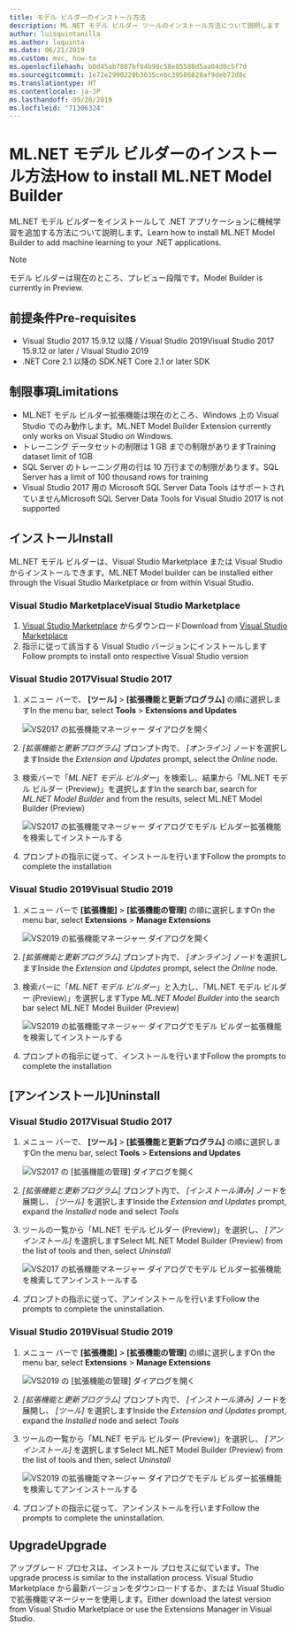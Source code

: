 ```yaml
---
title: モデル ビルダーのインストール方法
description: ML.NET モデル ビルダー ツールのインストール方法について説明します
author: luisquintanilla
ms.author: luquinta
ms.date: 06/21/2019
ms.custom: mvc, how-to
ms.openlocfilehash: b0d45ab7807bf84b98c58e85580d5aa04d0c5f7d
ms.sourcegitcommit: 1e72e2990220b3635cebc39586828af9deb72d8c
ms.translationtype: HT
ms.contentlocale: ja-JP
ms.lasthandoff: 09/26/2019
ms.locfileid: "71306324"
---
```

# <a name="how-to-install-mlnet-model-builder"></a><span data-ttu-id="49f94-103">ML.NET モデル ビルダーのインストール方法</span><span class="sxs-lookup"><span data-stu-id="49f94-103">How to install ML.NET Model Builder</span></span>

<span data-ttu-id="49f94-104">ML.NET モデル ビルダーをインストールして .NET アプリケーションに機械学習を追加する方法について説明します。</span><span class="sxs-lookup"><span data-stu-id="49f94-104">Learn how to install ML.NET Model Builder to add machine learning to your .NET applications.</span></span>

> [!NOTE]
> <span data-ttu-id="49f94-105">モデル ビルダーは現在のところ、プレビュー段階です。</span><span class="sxs-lookup"><span data-stu-id="49f94-105">Model Builder is currently in Preview.</span></span>

## <a name="pre-requisites"></a><span data-ttu-id="49f94-106">前提条件</span><span class="sxs-lookup"><span data-stu-id="49f94-106">Pre-requisites</span></span>

- <span data-ttu-id="49f94-107">Visual Studio 2017 15.9.12 以降 / Visual Studio 2019</span><span class="sxs-lookup"><span data-stu-id="49f94-107">Visual Studio 2017 15.9.12 or later / Visual Studio 2019</span></span>
- <span data-ttu-id="49f94-108">.NET Core 2.1 以降の SDK</span><span class="sxs-lookup"><span data-stu-id="49f94-108">.NET Core 2.1 or later SDK</span></span>

## <a name="limitations"></a><span data-ttu-id="49f94-109">制限事項</span><span class="sxs-lookup"><span data-stu-id="49f94-109">Limitations</span></span>

- <span data-ttu-id="49f94-110">ML.NET モデル ビルダー拡張機能は現在のところ、Windows 上の Visual Studio でのみ動作します。</span><span class="sxs-lookup"><span data-stu-id="49f94-110">ML.NET Model Builder Extension currently only works on Visual Studio on Windows.</span></span>
- <span data-ttu-id="49f94-111">トレーニング データセットの制限は 1 GB までの制限があります</span><span class="sxs-lookup"><span data-stu-id="49f94-111">Training dataset limit of 1GB</span></span>
- <span data-ttu-id="49f94-112">SQL Server のトレーニング用の行は 10 万行までの制限があります。</span><span class="sxs-lookup"><span data-stu-id="49f94-112">SQL Server has a limit of 100 thousand rows for training</span></span>
- <span data-ttu-id="49f94-113">Visual Studio 2017 用の Microsoft SQL Server Data Tools はサポートされていません</span><span class="sxs-lookup"><span data-stu-id="49f94-113">Microsoft SQL Server Data Tools for Visual Studio 2017 is not supported</span></span>

## <a name="install"></a><span data-ttu-id="49f94-114">インストール</span><span class="sxs-lookup"><span data-stu-id="49f94-114">Install</span></span>

<span data-ttu-id="49f94-115">ML.NET モデル ビルダーは、Visual Studio Marketplace または Visual Studio からインストールできます。</span><span class="sxs-lookup"><span data-stu-id="49f94-115">ML.NET Model builder can be installed either through the Visual Studio Marketplace or from within Visual Studio.</span></span> 

### <a name="visual-studio-marketplace"></a><span data-ttu-id="49f94-116">Visual Studio Marketplace</span><span class="sxs-lookup"><span data-stu-id="49f94-116">Visual Studio Marketplace</span></span>

1. <span data-ttu-id="49f94-117">[Visual Studio Marketplace](https://marketplace.visualstudio.com/items?itemName=MLNET.07) からダウンロード</span><span class="sxs-lookup"><span data-stu-id="49f94-117">Download from [Visual Studio Marketplace](https://marketplace.visualstudio.com/items?itemName=MLNET.07)</span></span>
1. <span data-ttu-id="49f94-118">指示に従って該当する Visual Studio バージョンにインストールします</span><span class="sxs-lookup"><span data-stu-id="49f94-118">Follow prompts to install onto respective Visual Studio version</span></span>

### <a name="visual-studio-2017"></a><span data-ttu-id="49f94-119">Visual Studio 2017</span><span class="sxs-lookup"><span data-stu-id="49f94-119">Visual Studio 2017</span></span>

1. <span data-ttu-id="49f94-120">メニュー バーで、 **[ツール]**  >  **[拡張機能と更新プログラム]** の順に選択します</span><span class="sxs-lookup"><span data-stu-id="49f94-120">In the menu bar, select **Tools** > **Extensions and Updates**</span></span>

    ![VS2017 の拡張機能マネージャー ダイアログを開く](./media/install-model-builder/vs2017-open-extensions-manager.png)

1. <span data-ttu-id="49f94-122">*[拡張機能と更新プログラム]* プロンプト内で、 *[オンライン]* ノードを選択します</span><span class="sxs-lookup"><span data-stu-id="49f94-122">Inside the *Extension and Updates* prompt, select the *Online* node.</span></span>
1. <span data-ttu-id="49f94-123">検索バーで「*ML.NET モデル ビルダー*」を検索し、結果から「ML.NET モデル ビルダー (Preview)」を選択します</span><span class="sxs-lookup"><span data-stu-id="49f94-123">In the search bar, search for *ML.NET Model Builder* and from the results, select ML.NET Model Builder (Preview)</span></span>

    ![VS2017 の拡張機能マネージャー ダイアログでモデル ビルダー拡張機能を検索してインストールする](./media/install-model-builder/vs2017-install-model-builder.png)

1. <span data-ttu-id="49f94-125">プロンプトの指示に従って、インストールを行います</span><span class="sxs-lookup"><span data-stu-id="49f94-125">Follow the prompts to complete the installation</span></span>

### <a name="visual-studio-2019"></a><span data-ttu-id="49f94-126">Visual Studio 2019</span><span class="sxs-lookup"><span data-stu-id="49f94-126">Visual Studio 2019</span></span>

1. <span data-ttu-id="49f94-127">メニュー バーで **[拡張機能]**  >  **[拡張機能の管理]** の順に選択します</span><span class="sxs-lookup"><span data-stu-id="49f94-127">On the menu bar, select **Extensions** > **Manage Extensions**</span></span>

    ![VS2019 の拡張機能マネージャー ダイアログを開く](./media/install-model-builder/vs2019-open-extensions-manager.png)

1. <span data-ttu-id="49f94-129">*[拡張機能と更新プログラム]* プロンプト内で、 *[オンライン]* ノードを選択します</span><span class="sxs-lookup"><span data-stu-id="49f94-129">Inside the *Extension and Updates* prompt, select the *Online* node.</span></span>
1. <span data-ttu-id="49f94-130">検索バーに「*ML.NET モデル ビルダー*」と入力し、「ML.NET モデル ビルダー (Preview)」を選択します</span><span class="sxs-lookup"><span data-stu-id="49f94-130">Type *ML.NET Model Builder* into the search bar select ML.NET Model Builder (Preview)</span></span>

    ![VS2019 の拡張機能マネージャー ダイアログでモデル ビルダー拡張機能を検索してインストールする](./media/install-model-builder/vs2019-install-model-builder.png)

1. <span data-ttu-id="49f94-132">プロンプトの指示に従って、インストールを行います</span><span class="sxs-lookup"><span data-stu-id="49f94-132">Follow the prompts to complete the installation</span></span>

## <a name="uninstall"></a><span data-ttu-id="49f94-133">[アンインストール]</span><span class="sxs-lookup"><span data-stu-id="49f94-133">Uninstall</span></span>

### <a name="visual-studio-2017"></a><span data-ttu-id="49f94-134">Visual Studio 2017</span><span class="sxs-lookup"><span data-stu-id="49f94-134">Visual Studio 2017</span></span>

1. <span data-ttu-id="49f94-135">メニュー バーで、 **[ツール]**  >  **[拡張機能と更新プログラム]** の順に選択します</span><span class="sxs-lookup"><span data-stu-id="49f94-135">On the menu bar, select **Tools** > **Extensions and Updates**</span></span>

    ![VS2017 の [拡張機能の管理] ダイアログを開く](./media/install-model-builder/vs2017-open-extensions-manager.png)

1. <span data-ttu-id="49f94-137">*[拡張機能と更新プログラム]* プロンプト内で、 *[インストール済み]* ノードを展開し、 *[ツール]* を選択します</span><span class="sxs-lookup"><span data-stu-id="49f94-137">Inside the *Extension and Updates* prompt, expand the *Installed* node and select *Tools*</span></span>
1. <span data-ttu-id="49f94-138">ツールの一覧から「ML.NET モデル ビルダー (Preview)」を選択し、 *[アンインストール]* を選択します</span><span class="sxs-lookup"><span data-stu-id="49f94-138">Select ML.NET Model Builder (Preview) from the list of tools and then, select *Uninstall*</span></span>

    ![VS2017 の拡張機能マネージャー ダイアログでモデル ビルダー拡張機能を検索してアンインストールする](./media/install-model-builder/vs2017-uninstall-model-builder.png)

1. <span data-ttu-id="49f94-140">プロンプトの指示に従って、アンインストールを行います</span><span class="sxs-lookup"><span data-stu-id="49f94-140">Follow the prompts to complete the uninstallation.</span></span>

### <a name="visual-studio-2019"></a><span data-ttu-id="49f94-141">Visual Studio 2019</span><span class="sxs-lookup"><span data-stu-id="49f94-141">Visual Studio 2019</span></span>

1. <span data-ttu-id="49f94-142">メニュー バーで **[拡張機能]**  >  **[拡張機能の管理]** の順に選択します</span><span class="sxs-lookup"><span data-stu-id="49f94-142">On the menu bar, select **Extensions** > **Manage Extensions**</span></span>

    ![VS2019 の [拡張機能の管理] ダイアログを開く](./media/install-model-builder/vs2019-open-extensions-manager.png)

1. <span data-ttu-id="49f94-144">*[拡張機能と更新プログラム]* プロンプト内で、 *[インストール済み]* ノードを展開し、 *[ツール]* を選択します</span><span class="sxs-lookup"><span data-stu-id="49f94-144">Inside the *Extension and Updates* prompt, expand the *Installed* node and select *Tools*</span></span>
1. <span data-ttu-id="49f94-145">ツールの一覧から「ML.NET モデル ビルダー (Preview)」を選択し、 *[アンインストール]* を選択します</span><span class="sxs-lookup"><span data-stu-id="49f94-145">Select ML.NET Model Builder (Preview) from the list of tools and then, select *Uninstall*</span></span>

    ![VS2019 の拡張機能マネージャー ダイアログでモデル ビルダー拡張機能を検索してアンインストールする](./media/install-model-builder/vs2019-uninstall-model-builder.png)

1. <span data-ttu-id="49f94-147">プロンプトの指示に従って、アンインストールを行います</span><span class="sxs-lookup"><span data-stu-id="49f94-147">Follow the prompts to complete the uninstallation.</span></span>

## <a name="upgrade"></a><span data-ttu-id="49f94-148">Upgrade</span><span class="sxs-lookup"><span data-stu-id="49f94-148">Upgrade</span></span>

<span data-ttu-id="49f94-149">アップグレード プロセスは、インストール プロセスに似ています。</span><span class="sxs-lookup"><span data-stu-id="49f94-149">The upgrade process is similar to the installation process.</span></span> <span data-ttu-id="49f94-150">Visual Studio Marketplace から最新バージョンをダウンロードするか、または Visual Studio で拡張機能マネージャーを使用します。</span><span class="sxs-lookup"><span data-stu-id="49f94-150">Either download the latest version from Visual Studio Marketplace or use the Extensions Manager in Visual Studio.</span></span>

